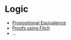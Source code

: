 # Logic
- [Propositional Equivalence](Propositional-Equivalence.ipynb)
- [Proofs using Fitch](Proofs-using-Fitch.ipynb)
- ...
